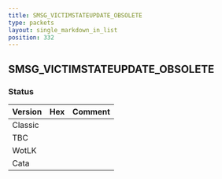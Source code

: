 ```yaml
---
title: SMSG_VICTIMSTATEUPDATE_OBSOLETE
type: packets
layout: single_markdown_in_list
position: 332
---
```


## SMSG_VICTIMSTATEUPDATE_OBSOLETE

### Status

Version | Hex | Comment
---------- | ---------- | ---------- 
Classic |  |  
TBC |  |  
WotLK |  |  
Cata |  |  
